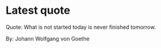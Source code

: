 # Latest quote 

Quote: What is not started today is never finished tomorrow. 

By: Johann Wolfgang von Goethe